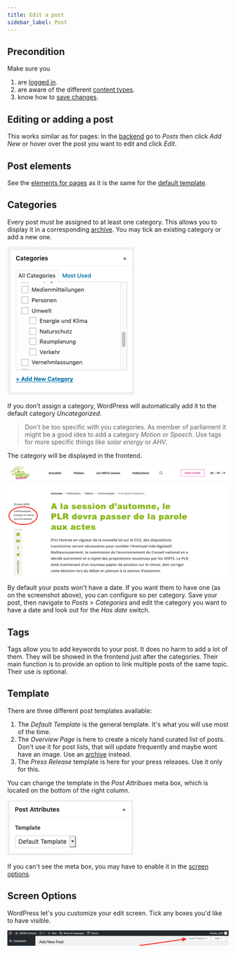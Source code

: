```yaml
---
title: Edit a post
sidebar_label: Post
---
```


## Precondition

Make sure you
1. are [logged in](2-1-login.md).
1. are aware of the different 
[content types](1-2-terms.md#content-types).
1. know how to [save changes](2-2-front.md#saving-changes).

## Editing or adding a post

This works similar as for pages: In the [backend](1-2-terms.md#backend) go to 
_Posts_ then click _Add New_ or hover over the post you want to edit and 
click _Edit_. 


## Post elements

See the [elements for pages](2-3-page.md#page-elements) as it is the same 
for the [default template](#template).

## Categories

Every post must be assigned to at least one category. This allows you to 
display it in a corresponding [archive](1-2-terms.md#archives). You may tick 
an existing category or add a new one. 

![Screenshot](assets/categories-be.png)

If you don't assign a category, WordPress will automatically add it to the 
default category _Uncategorized_.  

> Don't be too specific with you categories. As member of parliament it might 
be a good idea to add a category _Motion_ or _Speech_. Use tags for more 
specific things like _solar energy_ or _AHV_.

The category will be displayed in the frontend.

![Screenshot](assets/categories-fe.png)

By default your posts won't have a date. If you want them to have one (as on 
the screenshot above), you can configure so per category. Save your post, 
then navigate to _Posts_ > _Categories_ and edit the category you want to 
have a date and look out for the _Has date_ switch.

## Tags

Tags allow you to add keywords to your post. It does no harm to add a lot of 
them. They will be showed in the frontend just after the categories. Their 
main function is to provide an option to link multiple posts of the same 
topic. Their use is optional.


## Template

There are three different post templates available:
1. The _Default Template_ is the general template. It's what you will use 
most of the time.
1. The _Overview Page_ is here to create a nicely hand curated list of posts.
Don't use it for post lists, that will update frequently and maybe wont have 
an image. Use an [archive](x-x-archive.png) instead.
1. The _Press Release_ template is here for your press releases. Use it only 
for this.

You can change the template in the _Post Attribues_ meta box, which is located
on the bottom of the right column.

![Screenshot](assets/templates.png)

If you can't see the meta box, you may have to enable it in the [screen 
options](#screen-options).


## Screen Options

WordPress let's you customize your edit screen. Tick any boxes you'd like to 
have visible.

![Screenshot](assets/screen-options.png)
